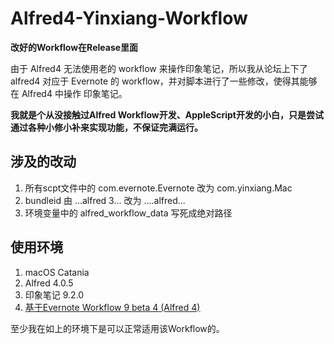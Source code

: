 # Alfred4-Yinxiang-Workflow

**改好的Workflow在Release里面**

由于 Alfred4 无法使用老的 workflow 来操作印象笔记，所以我从论坛上下了 alfred4 对应于 Evernote 的 workflow，并对脚本进行了一些修改，使得其能够在 Alfred4 中操作 印象笔记。

**我就是个从没接触过Alfred Workflow开发、AppleScript开发的小白，只是尝试通过各种小修小补来实现功能，不保证完满运行。**

## 涉及的改动

1. 所有scpt文件中的 com.evernote.Evernote 改为 com.yinxiang.Mac
2. bundleid 由 ...alfred 3... 改为 ....alfred...
3. 环境变量中的 alfred_workflow_data 写死成绝对路径

## 使用环境

1. macOS Catania
2. Alfred 4.0.5
3. 印象笔记 9.2.0
4. [基于Evernote Workflow 9 beta 4 (Alfred 4)](https://www.alfredforum.com/topic/840-evernote-workflow-9-beta-4-alfred-4/)

至少我在如上的环境下是可以正常适用该Workflow的。